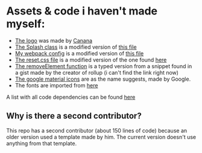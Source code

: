 # Assets & code i haven't made myself:

-   [The logo](../src/assets/favicon.ico) was made by [Canana](http://canana.xyz/)
-   [The Splash class](../src/modules/Splash/classes/Splash.ts) is a modified version of [this file](https://gitlab.com/wavedistrict/web-client/blob/master/src/modules/splash/classes/Splash.ts)
-   [My webpack config](../webpack.config.js) is a modified version of [this file](https://gitlab.com/wavedistrict/web-client/blob/master/src/modules/splash/classes/Splash.ts)
-   [The reset.css file](../src/modules/core/styles/reset.scss) is a modified version of the one found [here](https://meyerweb.com/eric/tools/css/reset/)
-   [The removeElement function](../src/common/lang/arrays/helpers/removeElement.ts) is a typed version from a snippet found in a gist made by the creator of rollup (i can't find the link right now)
-   [The google material icons](https://material.io/resources/icons/) are as the name suggests, made by Google.
-   The fonts are imported from [here](https://fonts.google.com/)

A list with all code dependencies can be found [here](../package.json)

## Why is there a second contributor?

This repo has a second contributor (about 150 lines of code) because an older version used a template made by him. The current version doesn't use anything from that template.
